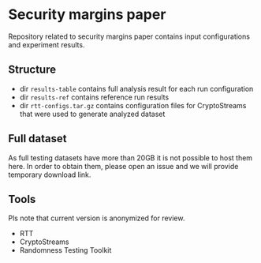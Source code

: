 # Security margins paper

Repository related to security margins paper contains input configurations and experiment results.

## Structure
- dir `results-table` contains full analysis result for each run configuration
- dir `results-ref` contains reference run results
- dir `rtt-configs.tar.gz` contains configuration files for CryptoStreams that were used to generate analyzed dataset

## Full dataset
As full testing datasets have more than 20GB it is not possible to host them here. In order to obtain them, please open an issue and we will provide temporary download link.

## Tools
Pls note that current version is anonymized for review.

- RTT
- CryptoStreams
- Randomness Testing Toolkit

